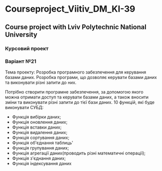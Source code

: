 # Courseproject_Viitiv_DM_KI-39
## Course project with Lviv Polytechnic National University
### Курсовий проект 
### Варіант №21
Тема проекту: Розробка програмного забезпечення для керування базами даних. 
Розробка програми, що дозволяє керувати базами даних та виконувати різні запити до них.

Потрібно створити програмне забезпечення, за допомогою якого можна отримати доступ та керувати базами даних, а також вносити зміни та виконувати різні запити до тієї бази даних. 
10 функцій, які буде виконувати СУБД:
- Функція вибірки даних;
- Функція оновлення даних;
- Функція вставки даних;
- Функція видалення даних;
- Функція сортування даних;
- Функція об'єднання таблиць'
- Функція групування даних;
- Функція агрегації даних(проводить різні математичні операції);
- Функція з'єднання даних;
- Функція індексування даних
